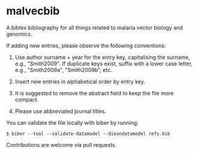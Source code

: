 # malvecbib

A bibtex bibliography for all things related to malaria vector biology
and genomics.

If adding new entries, please observe the following conventions:

  1. Use author surname + year for the entry key, capitalising the
     surname, e.g., "Smith2009". If duplicate keys exist, suffix with
     a lower case letter, e.g., "Smith2009a", "Smith2009b", etc.

  2. Insert new entries in alphabetical order by entry key.

  3. It is suggested to remove the abstract field to keep the file
     more compact.

  4. Please use abbreviated journal titles.

You can validate the file locally with biber by running:

```
$ biber --tool --validate-datamodel --dieondatamodel refs.bib
```

Contributions are welcome via pull requests.
